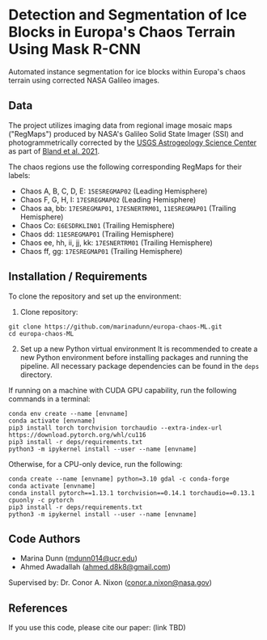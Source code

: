 # Detection and Segmentation of Ice Blocks in Europa's Chaos Terrain Using Mask R-CNN
Automated instance segmentation for ice blocks within Europa's chaos terrain using corrected NASA Galileo images.


## Data
The project utilizes imaging data from regional image mosaic maps ("RegMaps") produced by NASA's Galileo Solid State Imager (SSI) and photogrammetrically corrected by the [USGS Astrogeology Science Center](https://astrogeology.usgs.gov/search/map/Europa/Mosaic/Equirectangular_Mosaics_of_Europa_v3) as part of [Bland et al. 2021](https://agupubs.onlinelibrary.wiley.com/doi/full/10.1029/2021EA001935).

The chaos regions use the following corresponding RegMaps for their labels:
- Chaos A, B, C, D, E: `15ESREGMAP02` (Leading Hemisphere)
- Chaos F, G, H, I: `17ESREGMAP02` (Leading Hemisphere)
- Chaos aa, bb: `17ESREGMAP01`, `17ESNERTRM01`, `11ESREGMAP01` (Trailing Hemisphere)
- Chaos Co: `E6ESDRKLIN01` (Trailing Hemisphere)
- Chaos dd: `11ESREGMAP01` (Trailing Hemisphere)
- Chaos ee, hh, ii, jj, kk: `17ESNERTRM01` (Trailing Hemisphere)
- Chaos ff, gg: `17ESREGMAP01` (Trailing Hemisphere)

## Installation / Requirements
To clone the repository and set up the environment:

1. Clone repository:
```
git clone https://github.com/marinadunn/europa-chaos-ML.git
cd europa-chaos-ML
```

2. Set up a new Python virtual environment
It is recommended to create a new Python environment before installing packages and running the pipeline. All necessary package dependencies can be found in the `deps` directory.

If running on a machine with CUDA GPU capability, run the following commands in a terminal:
```
conda env create --name [envname]
conda activate [envname]
pip3 install torch torchvision torchaudio --extra-index-url https://download.pytorch.org/whl/cu116
pip3 install -r deps/requirements.txt
python3 -m ipykernel install --user --name [envname]
```

Otherwise, for a CPU-only device, run the following:
```
conda create --name [envname] python=3.10 gdal -c conda-forge
conda activate [envname]
conda install pytorch==1.13.1 torchvision==0.14.1 torchaudio==0.13.1 cpuonly -c pytorch
pip3 install -r deps/requirements.txt
python3 -m ipykernel install --user --name [envname]
```

## Code Authors
- Marina Dunn (<mdunn014@ucr.edu>)
- Ahmed Awadallah (<ahmed.d8k8@gmail.com>)

Supervised by: Dr. Conor A. Nixon (conor.a.nixon@nasa.gov)

## References
If you use this code, please cite our paper: (link TBD)
